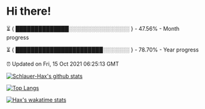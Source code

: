 # Hi there!

⏳ { ██████████████░░░░░░░░░░░░░░░░ } - 47.56% - Month progress

⏳ { ███████████████████████░░░░░░░ } - 78.70% - Year progress

⏰ Updated on Fri, 15 Oct 2021 06:25:13 GMT


[![Schlauer-Hax's github stats](https://github-readme-stats.vercel.app/api?username=Schlauer-Hax&show_icons=true&theme=dark&count_private=true)](https://github.com/Schlauer-Hax)


[![Top Langs](https://github-readme-stats.vercel.app/api/top-langs/?username=Schlauer-Hax&layout=compact&theme=dark)](https://github.com/Schlauer-Hax?tab=repositories)


[![Hax's wakatime stats](https://github-readme-stats.vercel.app/api/wakatime?username=Hax&theme=dark)](https://wakatime.com/@Hax)

